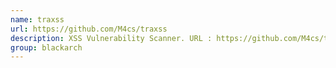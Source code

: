 ```yaml
---
name: traxss
url: https://github.com/M4cs/traxss
description: XSS Vulnerability Scanner. URL : https://github.com/M4cs/traxss Groups : blackarch blackarch-scanner blackarch-automation
group: blackarch
---
```

